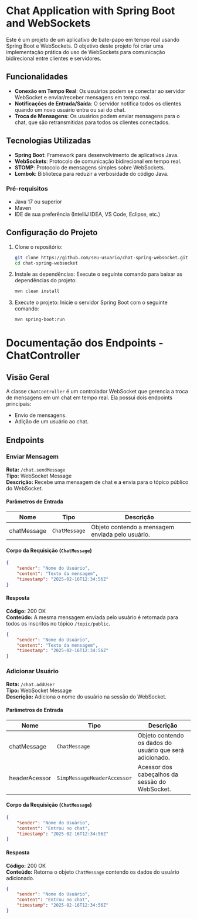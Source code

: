 # Chat Application with Spring Boot and WebSockets

Este é um projeto  de um aplicativo de bate-papo em tempo real usando Spring Boot e WebSockets. O objetivo deste projeto foi criar uma implementação prática do uso de WebSockets para comunicação bidirecional entre clientes e servidores.
## Funcionalidades
  - **Conexão em Tempo Real**: Os usuários podem se conectar ao servidor WebSocket e enviar/receber mensagens em tempo real.
  - **Notificações de Entrada/Saída**: O servidor notifica todos os clientes quando um novo usuário entra ou sai do chat.
  - **Troca de Mensagens**: Os usuários podem enviar mensagens para o chat, que são retransmitidas para todos os clientes conectados.

## Tecnologias Utilizadas

  - **Spring Boot**: Framework para desenvolvimento de aplicativos Java.
  - **WebSockets**: Protocolo de comunicação bidirecional em tempo real.
  - **STOMP**: Protocolo de mensagens simples sobre WebSockets.
  - **Lombok**: Biblioteca para reduzir a verbosidade do código Java.

### Pré-requisitos

  - Java 17 ou superior
  - Maven
  - IDE de sua preferência (IntelliJ IDEA, VS Code, Eclipse, etc.)

## Configuração do Projeto

1. Clone o repositório:
    ```bash
    git clone https://github.com/seu-usuario/chat-spring-websocket.git
    cd chat-spring-websocket
    ```

2. Instale as dependências:
    Execute o seguinte comando para baixar as dependências do projeto:
    ```bash
    mvn clean install
    ```
3. Execute o projeto:
    Inicie o servidor Spring Boot com o seguinte comando:
   ```bash
   mvn spring-boot:run
   ```
# Documentação dos Endpoints - ChatController

## Visão Geral
A classe `ChatController` é um controlador WebSocket que gerencia a troca de mensagens em um chat em tempo real. Ela possui dois endpoints principais:
- Envio de mensagens.
- Adição de um usuário ao chat.

## Endpoints

### Enviar Mensagem
**Rota:** `/chat.sendMessage`  
**Tipo:** WebSocket Message  
**Descrição:** Recebe uma mensagem de chat e a envia para o tópico público do WebSocket.

#### Parâmetros de Entrada
| Nome         | Tipo          | Descrição |
|-------------|--------------|------------|
| chatMessage | `ChatMessage` | Objeto contendo a mensagem enviada pelo usuário. |

#### Corpo da Requisição (`ChatMessage`)
```json
{
    "sender": "Nome do Usuário",
    "content": "Texto da mensagem",
    "timestamp": "2025-02-16T12:34:56Z"
}
```

#### Resposta
**Código:** 200 OK  
**Conteúdo:** A mesma mensagem enviada pelo usuário é retornada para todos os inscritos no tópico `/topic/public`.

```json
{
    "sender": "Nome do Usuário",
    "content": "Texto da mensagem",
    "timestamp": "2025-02-16T12:34:56Z"
}
```

### Adicionar Usuário
**Rota:** `/chat.addUser`  
**Tipo:** WebSocket Message  
**Descrição:** Adiciona o nome do usuário na sessão do WebSocket.

#### Parâmetros de Entrada
| Nome         | Tipo          | Descrição |
|-------------|--------------|------------|
| chatMessage | `ChatMessage` | Objeto contendo os dados do usuário que será adicionado. |
| headerAcessor | `SimpMessageHeaderAccessor` | Acessor dos cabeçalhos da sessão do WebSocket. |

#### Corpo da Requisição (`ChatMessage`)
```json
{
    "sender": "Nome do Usuário",
    "content": "Entrou no chat",
    "timestamp": "2025-02-16T12:34:56Z"
}
```

#### Resposta
**Código:** 200 OK  
**Conteúdo:** Retorna o objeto `ChatMessage` contendo os dados do usuário adicionado.

```json
{
    "sender": "Nome do Usuário",
    "content": "Entrou no chat",
    "timestamp": "2025-02-16T12:34:56Z"
}
```

